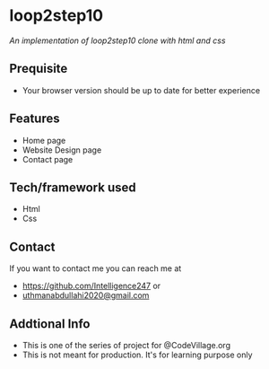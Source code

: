 # loop2step10
*An implementation of loop2step10 clone with html and css*
## Prequisite
- Your browser version should be up to date for better experience
## Features
- Home page
- Website Design page
- Contact page
## Tech/framework used
- Html
- Css
## Contact
If you want to contact me you can reach me at
- https://github.com/Intelligence247 or
- uthmanabdullahi2020@gmail.com
## Addtional Info
- This is one of the series of project for @CodeVillage.org
- This is not meant for production. It's for learning purpose only

